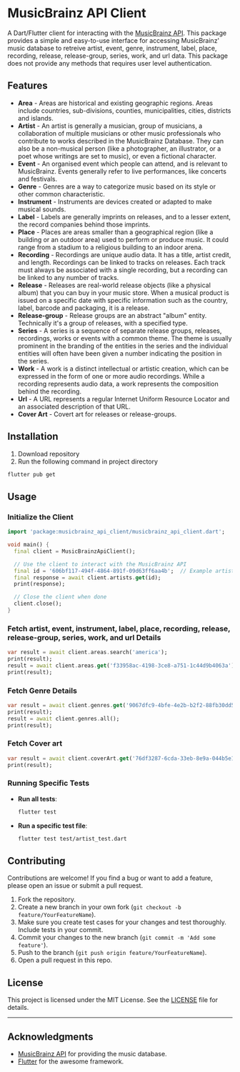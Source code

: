 # MusicBrainz API Client

A Dart/Flutter client for interacting with the [MusicBrainz API](https://musicbrainz.org/doc/MusicBrainz_API). This package provides a simple and easy-to-use interface for accessing MusicBrainz' music database to retreive artist, event, genre, instrument, label, place, recording, release, release-group, series, work, and url data. This package does not provide any methods that requires user level authentication.

## Features

 - **Area** - Areas are historical and existing geographic regions. Areas include countries, sub-divisions, counties, municipalities, cities, districts and islands.
 - **Artist** - An artist is generally a musician, group of musicians, a collaboration of multiple musicians or other music professionals who contribute to works described in the MusicBrainz Database. They can also be a non-musical person (like a photographer, an illustrator, or a poet whose writings are set to music), or even a fictional character.
 - **Event** - An organised event which people can attend, and is relevant to MusicBrainz. Events generally refer to live performances, like concerts and festivals.
 - **Genre** - Genres are a way to categorize music based on its style or other common characteristic.
 - **Instrument** - Instruments are devices created or adapted to make musical sounds.
 - **Label** - Labels are generally imprints on releases, and to a lesser extent, the record companies behind those imprints.
 - **Place** - Places are areas smaller than a geographical region (like a building or an outdoor area) used to perform or produce music. It could range from a stadium to a religious building to an indoor arena.
 - **Recording** - Recordings are unique audio data. It has a title, artist credit, and length. Recordings can be linked to tracks on releases. Each track must always be associated with a single recording, but a recording can be linked to any number of tracks.
 - **Release** - Releases are real-world release objects (like a physical album) that you can buy in your music store. When a musical product is issued on a specific date with specific information such as the country, label, barcode and packaging, it is a release.
 - **Release-group** - Release groups are an abstract "album" entity. Technically it's a group of releases, with a specified type.
 - **Series** - A series is a sequence of separate release groups, releases, recordings, works or events with a common theme. The theme is usually prominent in the branding of the entities in the series and the individual entities will often have been given a number indicating the position in the series.
 - **Work** - A work is a distinct intellectual or artistic creation, which can be expressed in the form of one or more audio recordings. While a recording represents audio data, a work represents the composition behind the recording.
 - **Url** - A URL represents a regular Internet Uniform Resource Locator and an associated description of that URL.
 - **Cover Art** - Covert art for releases or release-groups.

## Installation

1. Download repository
2. Run the following command in project directory

```bash
flutter pub get
```

## Usage

### Initialize the Client

```dart
import 'package:musicbrainz_api_client/musicbrainz_api_client.dart';

void main() {
  final client = MusicBrainzApiClient();

  // Use the client to interact with the MusicBrainz API
  final id = '606bf117-494f-4864-891f-09d63ff6aa4b';  // Example artist ID
  final response = await client.artists.get(id);
  print(response);

  // Close the client when done
  client.close();
}
```

### Fetch artist, event, instrument, label, place, recording, release, release-group, series, work, and url Details

```dart
var result = await client.areas.search('america');
print(result);
result = await client.areas.get('f33958ac-4198-3ce8-a751-1c44d9b4063a');
print(result);
```

### Fetch Genre Details

```dart
var result = await client.genres.get('9067dfc9-4bfe-4e2b-b2f2-88fb30dd5c46');
print(result);
result = await client.genres.all();
print(result);
```

### Fetch Cover art

```dart
var result = await client.coverArt.get('76df3287-6cda-33eb-8e9a-044b5e15ffdd','release');
print(result);
```

### Running Specific Tests

- **Run all tests**:
  ```bash
  flutter test
  ```

- **Run a specific test file**:
  ```bash
  flutter test test/artist_test.dart
  ```

## Contributing

Contributions are welcome! If you find a bug or want to add a feature, please open an issue or submit a pull request.

1. Fork the repository.
2. Create a new branch in your own fork (`git checkout -b feature/YourFeatureName`).
3. Make sure you create test cases for your changes and test thoroughly. Include tests in your commit.
4. Commit your changes to the new branch (`git commit -m 'Add some feature'`).
5. Push to the branch (`git push origin feature/YourFeatureName`).
6. Open a pull request in this repo.

## License

This project is licensed under the MIT License. See the [LICENSE](LICENSE) file for details.

---

## Acknowledgments

- [MusicBrainz API](https://musicbrainz.org/doc/MusicBrainz_API) for providing the music database.
- [Flutter](https://flutter.dev/) for the awesome framework.